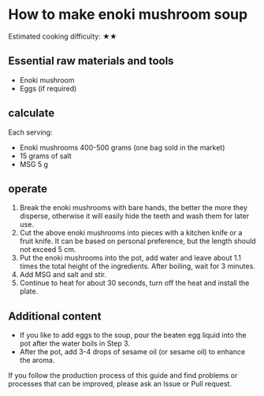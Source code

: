 # How to make enoki mushroom soup

Estimated cooking difficulty: ★★

## Essential raw materials and tools

- Enoki mushroom
- Eggs (if required)

## calculate

Each serving:

- Enoki mushrooms 400-500 grams (one bag sold in the market)
- 15 grams of salt
- MSG 5 g

## operate

1. Break the enoki mushrooms with bare hands, the better the more they disperse, otherwise it will easily hide the teeth and wash them for later use.
2. Cut the above enoki mushrooms into pieces with a kitchen knife or a fruit knife. It can be based on personal preference, but the length should not exceed 5 cm.
3. Put the enoki mushrooms into the pot, add water and leave about 1.1 times the total height of the ingredients. After boiling, wait for 3 minutes.
4. Add MSG and salt and stir.
5. Continue to heat for about 30 seconds, turn off the heat and install the plate.

## Additional content

- If you like to add eggs to the soup, pour the beaten egg liquid into the pot after the water boils in Step 3.
- After the pot, add 3-4 drops of sesame oil (or sesame oil) to enhance the aroma.

If you follow the production process of this guide and find problems or processes that can be improved, please ask an Issue or Pull request.